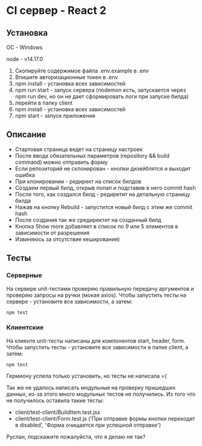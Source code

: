 ﻿# CI сервер - React 2

<h2>Установка</h2>

OC - Windows

node - v14.17.0

<ol>
  <li>Скопируйте содержимое файла .env.example в .env</li>
  <li>Впишите авторизационные токен в .env</li>
  <li>npm install - установка всех зависимостей</li>
  <li>npm run start - запуск сервера (nodemon есть, запускается через npm run dev, но он не дает сформировать логи при запуске билда)</li>
  <li>перейти в папку client</li>
  <li>npm install - установка всех зависимостей</li>
  <li>npm start - запуск приложения</li>
</ol>

<h2>Описание</h2>

<ul>
  <li>Стартовая страница ведет на страницу настроек</li>
  <li>После ввода обязательных параметров (repository && build command) можно отправить форму</li>
  <li>Если репозиторий не склонирован - кнопки дизейблятся и выходит ошибка</li>
  <li>При клонировании - редирект на список билдов</li>
  <li>Создаем первый билд, открыв попап и подставив в него commit hash</li>
  <li>После того, как создался билд - редиретит на детальную страницу билда</li>
  <li>Нажав на кнопку Rebuild - запустится новый билд с этим же commit hash</li>
  <li>После создания так же средиректит на созданный билд</li>
  <li>Кнопка Show more добавляет в список по 9 или 5 элементов в зависимости от разрешения</li>
  <li>Извиняюсь за отсутствие кеширования)</li>
</ul>

<h2>Тесты</h2>

<h3>Серверные</h3>
На сервере unit-тестами проверяю правильную передачу аргументов и проверяю
запросы на ручки (мокая axios). Чтобы запустить тесты на сервере - установите
все зависимости, а затем:

```
npm test
```

<h3>Клиентские</h3>

На клиенте unit-тесты написаны для компонентов start, header, form. Чтобы
запустить тесты - установите все зависимости в папке client, а затем:

```
npm test
```

Гермиону успела только установить, но тесты не написала =(

Так же не удалось написать модульные на проверку пришедших данных, из-за этого
много модульных тестов не получились. Из того что не получилось оставила такие
тесты:
- client/test-client/BuildItem.test.jsx
- client/test-client/Form.test.js ('При отправке формы кнопки переходят в
  disabled', 'Форма очищается при успешной отправке')

Руслан, подскажите пожалуйста, что я делаю не
так?
